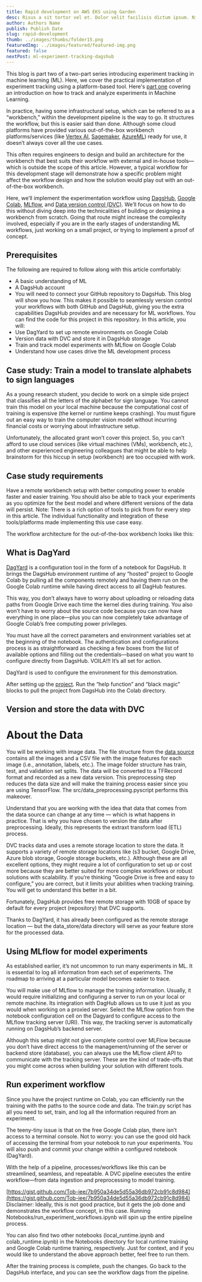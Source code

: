 ```yaml
---
title: Rapid development on AWS EKS using Garden
desc: Risus a sit tortor vel et. Dolor velit facilisis dictum ipsum. Nisi elementum ultrices...
author: Authors Name
publish: Publish Date
slug: rapid-development
thumb: ../images/thumbs/folder15.png
featuredImg: ../images/featured/featured-img.png
featured: false
nextPost: ml-experiment-tracking-dagshub
---
```


This blog is part two of a two-part series introducing experiment tracking in machine learning (ML). Here, we cover the practical implementation of experiment tracking using a platform-based tool. Here's [part one](https://hackmamba.io/blog/2022/12/how-to-track-and-analyze-experiments-in-machine-learning-a-beginner-s-guide/) covering an introduction on how to track and analyze experiments in Machine Learning.

In practice, having some infrastructural setup, which can be referred to as a “workbench,” within the development pipeline is the way to go. It structures the workflow, but this is easier said than done. Although some cloud platforms have provided various out-of-the-box workbench platforms/services (like [Vertex AI](https://cloud.google.com/vertex-ai-workbench), [Sagemaker](https://aws.amazon.com/sagemaker/), [AzureML](https://learn.microsoft.com/en-us/azure/machine-learning/overview-what-is-azure-machine-learning?view=azureml-api-2)) ready for use, it doesn’t always cover all the use cases.

This often requires engineers to design and build an architecture for the workbench that best suits their workflow with external and in-house tools—which is outside the scope of this article. However, a typical workflow for this development stage will demonstrate how a specific problem might affect the workflow design and how the solution would play out with an out-of-the-box workbench.

Here, we’ll implement the experimentation workflow using [DagsHub](https://dagshub.com/??utm_medium=hackmamba-blog), [Google Colab](https://colab.research.google.com/), [MLflow](https://mlflow.org/), and [Data version control (DVC)](https://dvc.org/). We’ll focus on how to do this without diving deep into the technicalities of building or designing a workbench from scratch. Going that route might increase the complexity involved, especially if you are in the early stages of understanding ML workflows, just working on a small project, or trying to implement a proof of concept.

## Prerequisites

The following are required to follow along with this article comfortably:

- A basic understanding of ML
- A DagsHub account
- You will need to connect your GitHub repository to DagsHub. This blog will show you how. This makes it possible to seamlessly version control your workflows with both GitHub and DagsHub, giving you the extra capabilities DagsHub provides and are necessary for ML workflows.
  You can find the code for this project in this repository.
  In this article, you will:
- Use DagYard to set up remote environments on Google Colab
- Version data with DVC and store it in DagsHub storage
- Train and track model experiments with MLflow on Google Colab
- Understand how use cases drive the ML development process

## Case study: Train a model to translate alphabets to sign languages

As a young research student, you decide to work on a simple side project that classifies all the letters of the alphabet for sign language. You cannot train this model on your local machine because the computational cost of training is expensive (the kernel or runtime keeps crashing). You must figure out an easy way to train the computer vision model without incurring financial costs or worrying about infrastructure setup.

Unfortunately, the allocated grant won’t cover this project. So, you can’t afford to use cloud services (like virtual machines (VMs), workbench, etc.), and other experienced engineering colleagues that might be able to help brainstorm for this hiccup in setup (workbench) are too occupied with work.

## Case study requirements

Have a remote workbench setup with better computing power to enable faster and easier training. You should also be able to track your experiments as you optimize for the best model and where different versions of the data will persist.
Note: There is a rich option of tools to pick from for every step in this article. The individual functionality and integration of these tools/platforms made implementing this use case easy.

The workflow architecture for the out-of-the-box workbench looks like this:

## What is DagYard

[DagYard](https://colab.research.google.com/drive/1XLP2Ouxk-k6y9yOxc4Grp-Aq6aGcbhuj) is a configuration tool in the form of a notebook for DagsHub. It brings the DagsHub environment runtime of any “hosted” project to Google Colab by pulling all the components remotely and having them run on the Google Colab runtime while having direct access to all DagHub features.

This way, you don’t always have to worry about uploading or reloading data paths from Google Drive each time the kernel dies during training. You also won’t have to worry about the source code because you can now have everything in one place—plus you can now completely take advantage of Google Colab’s free computing power privileges.

You must have all the correct parameters and environment variables set at the beginning of the notebook. The authentication and configurations process is as straightforward as checking a few boxes from the list of available options and filling out the credentials—based on what you want to configure directly from DagsHub. VOILA!!! It’s all set for action.

DagYard is used to configure the environment for this demonstration.

After setting up the [project](https://colab.research.google.com/github/Tob-iee/experiment-tracking/blob/main/Notebooks/run_experiment_workflows.ipynb#scrollTo=_ult64024ro8). Run the “help function” and “black magic” blocks to pull the project from DagsHub into the Colab directory.

## Version and store the data with DVC

# About the Data

You will be working with image data. The file structure from the [data source](https://public.roboflow.com/object-detection/american-sign-language-letters/1) contains all the images and a CSV file with the image features for each image (i.e., annotation, labels, etc.). The image folder structure has train, test, and validation set splits.
The data will be converted to a TFRecord format and recorded as a new data version. This preprocessing step reduces the data size and will make the training process easier since you are using TensorFlow. The src/data_preprocessing.pyscript performs this makeover.

Understand that you are working with the idea that data that comes from the data source can change at any time — which is what happens in practice. That is why you have chosen to version the data after preprocessing. Ideally, this represents the extraxt transform load (ETL) process.

DVC tracks data and uses a remote storage location to store the data. It supports a variety of remote storage locations like (s3 bucket, Google Drive, Azure blob storage, Google storage buckets, etc.). Although these are all excellent options, they might require a lot of configuration to set up or cost more because they are better suited for more complex workflows or robust solutions with scalability. If you’re thinking “Google Drive is free and easy to configure,” you are correct, but it limits your abilities when tracking training. You will get to understand this better in a bit.

Fortunately, DagsHub provides free remote storage with 10GB of space by default for every project (repository) that DVC supports.

Thanks to DagYard, it has already been configured as the remote storage location — but the data_store/data directory will serve as your feature store for the processed data.

## Using MLflow for model experiments

As established earlier, it’s not uncommon to run many experiments in ML. It is essential to log all information from each set of experiments. The roadmap to arriving at a particular model becomes easier to trace.

You will make use of MLflow to manage the training information. Usually, it would require initializing and configuring a server to run on your local or remote machine. Its integration with DagHub allows us to use it just as you would when working on a proxied server. Select the MLflow option from the notebook configuration cell on the Dagyard to configure access to the MLflow tracking server (URI). This way, the tracking server is automatically running on DagsHub’s backend server.

Although this setup might not give complete control over MLFlow because you don’t have direct access to the management/running of the server or backend store (database), you can always use the MLflow client API to communicate with the tracking server. These are the kind of trade-offs that you might come across when building your solution with different tools.

## Run experiment workflow

Since you have the project runtime on Colab, you can efficiently run the training with the paths to the source code and data. The train.py script has all you need to set, train, and log all the information required from an experiment.

The teeny-tiny issue is that on the free Google Colab plan, there isn’t access to a terminal console. Not to worry: you can use the good old hack of accessing the terminal from your notebook to run your experiments. You will also push and commit your change within a configured notebook (DagYard).

With the help of a pipeline, processes/workflows like this can be streamlined, seamless, and repeatable. A DVC pipeline executes the entire workflow—from data ingestion and preprocessing to model training.

[https://gist.github.com/Tob-iee/7b950a34de5d55a36db972cb91c8d984](https://gist.github.com/Tob-iee/7b950a34de5d55a36db972cb91c8d984)
Disclaimer: Ideally, this is not good practice, but it gets the job done and demonstrates the workflow concept, in this case. Running Notebooks/run_experiment_workflows.ipynb will spin up the entire pipeline process.

You can also find two other notebooks (local_runtime.ipynb and colab_runtime.ipynb) in the Notebooks directory for local runtime training and Google Colab runtime training, respectively. Just for context, and if you would like to understand the above approach better, feel free to run them.

After the training process is complete, push the changes. Go back to the DagsHub interface, and you can see the workflow dags from the pipeline.
